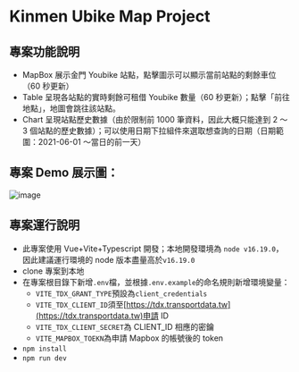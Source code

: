 # Kinmen Ubike Map Project

## 專案功能說明

-   MapBox 展示金門 Youbike 站點，點擊圖示可以顯示當前站點的剩餘車位（60 秒更新）
-   Table 呈現各站點的實時剩餘可租借 Youbike 數量（60 秒更新）；點擊「前往地點」，地圖會跳往該站點。
-   Chart 呈現站點歷史數據（由於限制前 1000 筆資料，因此大概只能達到 2 ～ 3 個站點的歷史數據）；可以使用日期下拉組件來選取想查詢的日期（日期範圍：2021-06-01 ～當日的前一天）

## 專案 Demo 展示圖：

![image](https://i.imgur.com/Ekuvdqq.png)

## 專案運行說明

-   此專案使用 Vue+Vite+Typescript 開發；本地開發環境為 `node v16.19.0`，因此建議運行環境的 node 版本盡量高於`v16.19.0`
-   clone 專案到本地
-   在專案根目錄下新增`.env`檔，並根據`.env.example`的命名規則新增環境變量：
    -   `VITE_TDX_GRANT_TYPE`預設為`client_credentials`
    -   `VITE_TDX_CLIENT_ID`須至[https://tdx.transportdata.tw](https://tdx.transportdata.tw)申請 ID
    -   `VITE_TDX_CLIENT_SECRET`為 CLIENT_ID 相應的密鑰
    -   `VITE_MAPBOX_TOEKN`為申請 Mapbox 的帳號後的 token
-   `npm install`
-   `npm run dev`
